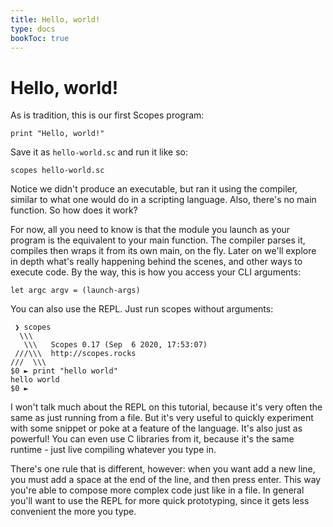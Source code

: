 ```yaml
---
title: Hello, world!
type: docs
bookToc: true
---
```

# Hello, world!

As is tradition, this is our first Scopes program:

    print "Hello, world!"
    
Save it as `hello-world.sc` and run it like so:

    scopes hello-world.sc
    
Notice we didn't produce an executable, but ran it using the compiler, similar to what one would do in a scripting language.
Also, there's no main function. So how does it work?

For now, all you need to know is that the module you launch as your program is the equivalent to your main function. The compiler parses it, compiles then wraps it from its own main, on the fly. Later on we'll explore in depth what's really happening behind the scenes, and other ways to execute code. By the way, this is how you access your CLI arguments:

    let argc argv = (launch-args)
    
You can also use the REPL. Just run scopes without arguments:

     ❯ scopes
      \\\
       \\\   Scopes 0.17 (Sep  6 2020, 17:53:07)
     ///\\\  http://scopes.rocks
    ///  \\\
    $0 ► print "hello world"
    hello world
    $0 ► 
    
I won't talk much about the REPL on this tutorial, because it's very often the same as just running from a file. But it's very useful to quickly experiment with some snippet or poke at a feature of the language. 
It's also just as powerful! You can even use C libraries from it, because it's the same runtime - just live compiling whatever you type in.

There's one rule that is different, however: when you want add a new line, you must add a space at the end of the line, and then press enter. This way you're able to compose more complex code just like in a file. In general you'll want to use the REPL for more quick prototyping, since it gets less convenient the more you type.

